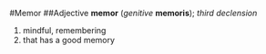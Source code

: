 #Memor
##Adjective
**memor** (*genitive* **memoris**); *third declension*

1. mindful, remembering
2. that has a good memory
